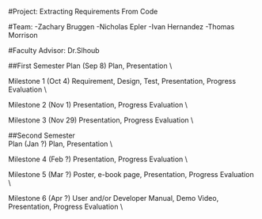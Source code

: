#Project: Extracting Requirements From Code

#Team:
-Zachary Bruggen
-Nicholas Epler
-Ivan Hernandez
-Thomas Morrison

#Faculty Advisor: Dr.Slhoub

##First Semester
Plan (Sep 8) 	Plan, Presentation \

Milestone 1 (Oct 4) 	Requirement, Design, Test, Presentation, Progress Evaluation \

Milestone 2 (Nov 1) 	Presentation, Progress Evaluation \

Milestone 3 (Nov 29) 	Presentation, Progress Evaluation \

##Second Semester \
Plan (Jan ?) 	Plan, Presentation \

Milestone 4 (Feb ?) 	Presentation, Progress Evaluation \

Milestone 5 (Mar ?) 	Poster, e-book page, Presentation, Progress Evaluation \

Milestone 6 (Apr ?) 	User and/or Developer Manual, Demo Video, Presentation, Progress Evaluation \

